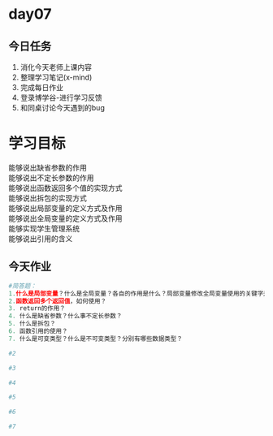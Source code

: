 # day07

## 今日任务

1. 消化今天老师上课内容
2. 整理学习笔记\(x-mind\)
3. 完成每日作业
4. 登录博学谷-进行学习反馈
5. 和同桌讨论今天遇到的bug

# 学习目标

能够说出缺省参数的作用  
能够说出不定长参数的作用  
能够说出函数返回多个值的实现方式  
能够说出拆包的实现方式  
能够说出局部变量的定义方式及作用  
能够说出全局变量的定义方式及作用  
能够实现学生管理系统  
能够说出引用的含义

## 今天作业

```py
#简答题：
1.什么是局部变量？什么是全局变量？各自的作用是什么？局部变量修改全局变量使用的关键字是？
2.函数返回多个返回值，如何使用？
3. return的作用？
4. 什么是缺省参数？什么事不定长参数？
5. 什么是拆包？
6. 函数引用的使用？
7. 什么是可变类型？什么是不可变类型？分别有哪些数据类型？
```

```py
#2 
```

```py
#3
```

```py
#4
```

```py
#5
```

```py
#6
```

```py
#7
```



